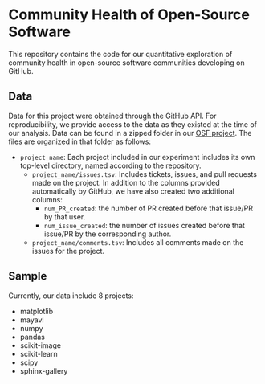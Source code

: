 # Community Health of Open-Source Software

This repository contains the code for our quantitative exploration of community
health in open-source software communities developing on GitHub.

## Data

Data for this project were obtained through the GitHub API. For reproducibility,
we provide access to the data as they existed at the time of our analysis. Data
can be found in a zipped folder in our [OSF project](https://osf.io/6ncwt/). The
files are organized in that folder as follows:

* `project_name`: Each project included in our experiment includes its own
  top-level directory, named according to the repository.
  * `project_name/issues.tsv`: Includes tickets, issues, and pull requests made
    on the project. In addition to the columns provided automatically by GitHub,
    we have also created two additional columns:
      * `num_PR_created`: the number of PR created before that issue/PR by that
        user.
      * `num_issue_created`: the number of issues created before that issue/PR
        by the corresponding author.
  * `project_name/comments.tsv`: Includes all comments made on the issues for
    the project.

## Sample

Currently, our data include 8 projects:
  * matplotlib
  * mayavi
  * numpy
  * pandas
  * scikit-image
  * scikit-learn
  * scipy
  * sphinx-gallery
